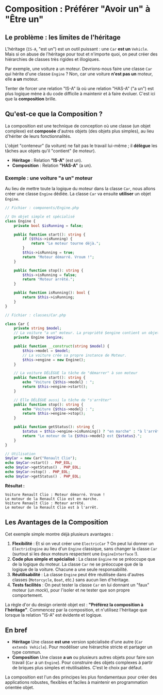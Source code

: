
# Composition : Préférer "Avoir un" à "Être un"

## Le problème : les limites de l'héritage

L'héritage (`IS-A`, "est un") est un outil puissant : une `Car` **est un** `Vehicle`. Mais si on abuse de l'héritage pour tout et n'importe quoi, on peut créer des hiérarchies de classes très rigides et illogiques.

Par exemple, une voiture a un moteur. Devrions-nous faire une classe `Car` qui hérite d'une classe `Engine` ?
Non, car une voiture **n'est pas un** moteur, elle **a un** moteur.

Tenter de forcer une relation "IS-A" là où une relation "HAS-A" ("a un") est plus logique mène à du code difficile à maintenir et à faire évoluer. C'est ici que la **composition** brille.

## Qu'est-ce que la Composition ?

La composition est une technique de conception où une classe (un objet complexe) est **composée** d'autres objets (des objets plus simples), au lieu d'hériter de leurs fonctionnalités.

L'objet "conteneur" (la voiture) ne fait pas le travail lui-même ; il **délègue** les tâches aux objets qu'il "contient" (le moteur).

- **Héritage** : Relation **"IS-A"** (est un).
- **Composition** : Relation **"HAS-A"** (a un).

### Exemple : une voiture "a un" moteur

Au lieu de mettre toute la logique du moteur dans la classe `Car`, nous allons créer une classe `Engine` dédiée. La classe `Car` va ensuite **utiliser** un objet `Engine`.

```php
// Fichier : components/Engine.php

// Un objet simple et spécialisé
class Engine {
    private bool $isRunning = false;

    public function start(): string {
        if ($this->isRunning) {
            return "Le moteur tourne déjà.";
        }
        $this->isRunning = true;
        return "Moteur démarré. Vroum !";
    }

    public function stop(): string {
        $this->isRunning = false;
        return "Moteur arrêté.";
    }

    public function isRunning(): bool {
        return $this->isRunning;
    }
}

// Fichier : classes/Car.php

class Car {
    private string $model;
    // La voiture "a un" moteur. La propriété $engine contient un objet Engine.
    private Engine $engine;

    public function __construct(string $model) {
        $this->model = $model;
        // La voiture crée sa propre instance de Moteur.
        $this->engine = new Engine();
    }

    // La voiture DÉLÈGUE la tâche de "démarrer" à son moteur
    public function start(): string {
        echo "Voiture {$this->model} : ";
        return $this->engine->start();
    }

    // Elle DÉLÈGUE aussi la tâche de "s'arrêter"
    public function stop(): string {
        echo "Voiture {$this->model} : ";
        return $this->engine->stop();
    }

    public function getStatus(): string {
        $status = $this->engine->isRunning() ? "en marche" : "à l'arrêt";
        return "Le moteur de la {$this->model} est {$status}.";
    }
}

// Utilisation
$myCar = new Car("Renault Clio");
echo $myCar->start() . PHP_EOL;
echo $myCar->getStatus() . PHP_EOL;
echo $myCar->stop() . PHP_EOL;
echo $myCar->getStatus() . PHP_EOL;
```

**Résultat :**
```
Voiture Renault Clio : Moteur démarré. Vroum !
Le moteur de la Renault Clio est en marche.
Voiture Renault Clio : Moteur arrêté.
Le moteur de la Renault Clio est à l'arrêt.
```

## Les Avantages de la Composition

Cet exemple simple montre déjà plusieurs avantages :

1.  **Flexibilité** : Et si on veut créer une `ElectricCar` ? On peut lui donner un `ElectricEngine` au lieu d'un `Engine` classique, sans changer la classe `Car` (surtout si les deux moteurs respectent une `EngineInterface` !).
2.  **Code plus simple et spécialisé** : La classe `Engine` ne se préoccupe que de la logique du moteur. La classe `Car` ne se préoccupe que de la logique de la voiture. Chacune a une seule responsabilité.
3.  **Réutilisabilité** : La classe `Engine` peut être réutilisée dans d'autres classes (`Motorcycle`, `Boat`, etc.) sans aucun lien d'héritage.
4.  **Tests facilités** : On peut tester la classe `Car` en lui donnant un "faux" moteur (un *mock*), pour l'isoler et ne tester que son propre comportement.

La règle d'or du design orienté objet est : **"Préférez la composition à l'héritage"**.
Commencez par la composition, et n'utilisez l'héritage que lorsque la relation "IS-A" est évidente et logique.

## En bref


- **Héritage**  Une classe **est une** version spécialisée d'une autre (`Car extends Vehicle`).  Pour modéliser une hiérarchie stricte et partager un type commun. 
- **Composition** Une classe **a un** ou plusieurs autres objets pour faire son travail (`Car` a un `Engine`).  Pour construire des objets complexes à partir de briques plus simples et réutilisables. C'est le choix par défaut. 

La composition est l'un des principes les plus fondamentaux pour créer des applications robustes, flexibles et faciles à maintenir en programmation orientée objet.